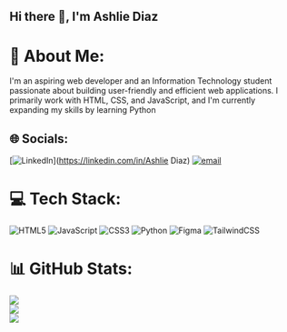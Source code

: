 ## Hi there 👋, I'm Ashlie Diaz

# 💫 About Me:
I'm an aspiring web developer and an Information Technology student passionate about building user-friendly and efficient web applications. I primarily work with HTML, CSS, and JavaScript, and I'm currently expanding my skills by learning Python<br>


## 🌐 Socials:
[![LinkedIn](https://img.shields.io/badge/LinkedIn-%230077B5.svg?logo=linkedin&logoColor=white)](https://linkedin.com/in/Ashlie Diaz) [![email](https://img.shields.io/badge/Email-D14836?logo=gmail&logoColor=white)](mailto:ashlie060603@gmail.com) 

# 💻 Tech Stack:
![HTML5](https://img.shields.io/badge/html5-%23E34F26.svg?style=for-the-badge&logo=html5&logoColor=white) ![JavaScript](https://img.shields.io/badge/javascript-%23323330.svg?style=for-the-badge&logo=javascript&logoColor=%23F7DF1E) ![CSS3](https://img.shields.io/badge/css3-%231572B6.svg?style=for-the-badge&logo=css3&logoColor=white) ![Python](https://img.shields.io/badge/python-3670A0?style=for-the-badge&logo=python&logoColor=ffdd54) ![Figma](https://img.shields.io/badge/figma-%23F24E1E.svg?style=for-the-badge&logo=figma&logoColor=white) ![TailwindCSS](https://img.shields.io/badge/tailwindcss-%2338B2AC.svg?style=for-the-badge&logo=tailwind-css&logoColor=white)
# 📊 GitHub Stats:
![](https://github-readme-stats.vercel.app/api?username=Ash06&theme=dark&hide_border=false&include_all_commits=false&count_private=false)<br/>
![](https://nirzak-streak-stats.vercel.app/?user=Ash06&theme=dark&hide_border=false)<br/>
![](https://github-readme-stats.vercel.app/api/top-langs/?username=Ash06&theme=dark&hide_border=false&include_all_commits=false&count_private=false&layout=compact)

<!-- Proudly created with GPRM ( https://gprm.itsvg.in ) -->
